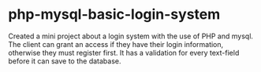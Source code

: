 # php-mysql-basic-login-system
Created a mini project about a login system with the use of PHP and mysql. The client can grant an access if they have their login information, otherwise they must register first. It has a validation for every text-field before it can save to the database.  
